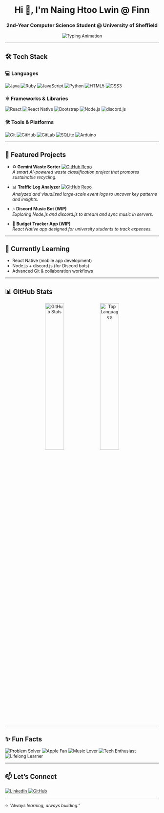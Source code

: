 <!-- Banner / Typing Animation -->
<h1 align="center">Hi 👋, I'm Naing Htoo Lwin @ Finn</h1>
<h3 align="center">2nd-Year Computer Science Student @ University of Sheffield</h3>

<p align="center">
  <img src="https://readme-typing-svg.demolab.com?font=Fira+Code&size=20&duration=3000&pause=1000&color=6A5ACD&center=true&vCenter=true&width=435&lines=Software+Developer+in+the+making;Mobile+App+Dev+Learner;Discord+Bot+Builder;Always+Learning%2C+Always+Building" alt="Typing Animation" />
</p>

---

## 🛠️ Tech Stack

### 💻 Languages
<p>
  <img src="https://img.shields.io/badge/Java-%23ED8B00.svg?style=for-the-badge&logo=openjdk&logoColor=white" alt="Java" />
  <img src="https://img.shields.io/badge/Ruby-CC342D?style=for-the-badge&logo=ruby&logoColor=white" alt="Ruby" />
  <img src="https://img.shields.io/badge/JavaScript-F7DF1E?style=for-the-badge&logo=javascript&logoColor=black" alt="JavaScript" />
  <img src="https://img.shields.io/badge/Python-3776AB?style=for-the-badge&logo=python&logoColor=white" alt="Python" />
  <img src="https://img.shields.io/badge/HTML5-E34F26?style=for-the-badge&logo=html5&logoColor=white" alt="HTML5" />
  <img src="https://img.shields.io/badge/CSS3-1572B6?style=for-the-badge&logo=css3&logoColor=white" alt="CSS3" />
</p>

### ⚛️ Frameworks & Libraries
<p>
  <img src="https://img.shields.io/badge/React-61DAFB?style=for-the-badge&logo=react&logoColor=black" alt="React" />
  <img src="https://img.shields.io/badge/React%20Native-20232A?style=for-the-badge&logo=react&logoColor=61DAFB" alt="React Native" />
  <img src="https://img.shields.io/badge/Bootstrap-563D7C?style=for-the-badge&logo=bootstrap&logoColor=white" alt="Bootstrap" />
  <img src="https://img.shields.io/badge/Node.js-339933?style=for-the-badge&logo=nodedotjs&logoColor=white" alt="Node.js" />
  <img src="https://img.shields.io/badge/discord.js-7289DA?style=for-the-badge&logo=discord&logoColor=white" alt="discord.js" />
</p>

### 🛠️ Tools & Platforms
<p>
  <img src="https://img.shields.io/badge/Git-F05032?style=for-the-badge&logo=git&logoColor=white" alt="Git" />
  <img src="https://img.shields.io/badge/GitHub-181717?style=for-the-badge&logo=github&logoColor=white" alt="GitHub" />
  <img src="https://img.shields.io/badge/GitLab-FCA121?style=for-the-badge&logo=gitlab&logoColor=white" alt="GitLab" />
  <img src="https://img.shields.io/badge/SQLite-07405E?style=for-the-badge&logo=sqlite&logoColor=white" alt="SQLite" />
  <img src="https://img.shields.io/badge/Arduino-00979D?style=for-the-badge&logo=arduino&logoColor=white" alt="Arduino" />
</p>

---

## 📂 Featured Projects
- ♻️ **Gemini Waste Sorter** [![GitHub Repo](https://img.shields.io/badge/GitHub-Repo-blue?logo=github)](https://github.com/finnxiii/gemini-waste-sorter)   
  *A smart AI-powered waste classification project that promotes sustainable recycling.*

- 📊 **Traffic Log Analyzer** [![GitHub Repo](https://img.shields.io/badge/GitHub-Repo-blue?logo=github)](https://github.com/finnxiii/traffic-log-analyzer)   
  *Analyzed and visualized large-scale event logs to uncover key patterns and insights.*
  
- 🎶 **Discord Music Bot (WIP)**  
  *Exploring Node.js and discord.js to stream and sync music in servers.*  

- 📱 **Budget Tracker App (WIP)**  
  *React Native app designed for university students to track expenses.*  

---

## 🌱 Currently Learning
- React Native (mobile app development)  
- Node.js + discord.js (for Discord bots)  
- Advanced Git & collaboration workflows  

---

## 📊 GitHub Stats
<p align="center">
  <img src="https://github-readme-stats.vercel.app/api?username=finnxiii&show_icons=true&theme=tokyonight&cache_seconds=1800" alt="GitHub Stats" width="35%" />
  <img src="https://github-readme-stats.vercel.app/api/top-langs/?username=finnxiii&layout=compact&theme=tokyonight&cache_seconds=1800" alt="Top Languages" width="35%" />
</p>

---

## ✨ Fun Facts
<p>
  <img src="https://img.shields.io/badge/Problem%20Solver-blue?style=for-the-badge&logo=appveyor&logoColor=white" alt="Problem Solver" />
  <img src="https://img.shields.io/badge/Apple%20Fan-999999?style=for-the-badge&logo=apple&logoColor=white" alt="Apple Fan" />
  <img src="https://img.shields.io/badge/Music%20Lover-purple?style=for-the-badge&logo=spotify&logoColor=white" alt="Music Lover" />
  <img src="https://img.shields.io/badge/Tech%20Enthusiast-yellow?style=for-the-badge&logo=github&logoColor=white" alt="Tech Enthusiast" />
  <img src="https://img.shields.io/badge/Lifelong%20Learner-orange?style=for-the-badge&logo=read-the-docs&logoColor=white" alt="Lifelong Learner" />
</p>

---

## 📫 Let’s Connect
<p>
  <a href="https://linkedin.com/in/finnxiii" target="_blank">
    <img src="https://img.shields.io/badge/LinkedIn-0077B5?style=for-the-badge&logo=linkedin&logoColor=white" alt="LinkedIn" />
  </a>
  <a href="https://github.com/finnxiii" target="_blank">
    <img src="https://img.shields.io/badge/GitHub-181717?style=for-the-badge&logo=github&logoColor=white" alt="GitHub" />
  </a>
</p>

---

⭐️ *“Always learning, always building.”*  
